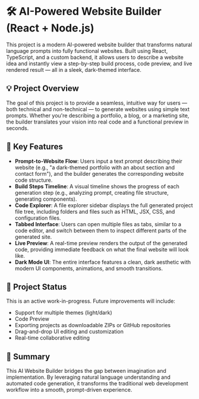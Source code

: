# 🛠️ AI-Powered Website Builder (React + Node.js)

This project is a modern AI-powered website builder that transforms natural language prompts into fully functional websites. Built using React, TypeScript, and a custom backend, it allows users to describe a website idea and instantly view a step-by-step build process, code preview, and live rendered result — all in a sleek, dark-themed interface.

## 💡 Project Overview

The goal of this project is to provide a seamless, intuitive way for users — both technical and non-technical — to generate websites using simple text prompts. Whether you're describing a portfolio, a blog, or a marketing site, the builder translates your vision into real code and a functional preview in seconds.

## 🧠 Key Features

- **Prompt-to-Website Flow**: Users input a text prompt describing their website (e.g., "a dark-themed portfolio with an about section and contact form"), and the builder generates the corresponding website code structure.
- **Build Steps Timeline**: A visual timeline shows the progress of each generation step (e.g., analyzing prompt, creating file structure, generating components).
- **Code Explorer**: A file explorer sidebar displays the full generated project file tree, including folders and files such as HTML, JSX, CSS, and configuration files.
- **Tabbed Interface**: Users can open multiple files as tabs, similar to a code editor, and switch between them to inspect different parts of the generated site.
- **Live Preview**: A real-time preview renders the output of the generated code, providing immediate feedback on what the final website will look like.
- **Dark Mode UI**: The entire interface features a clean, dark aesthetic with modern UI components, animations, and smooth transitions.

## 🚧 Project Status

This is an active work-in-progress. Future improvements will include:
- Support for multiple themes (light/dark)
- Code Preview 
- Exporting projects as downloadable ZIPs or GitHub repositories
- Drag-and-drop UI editing and customization
- Real-time collaborative editing

## 📌 Summary

This AI Website Builder bridges the gap between imagination and implementation. By leveraging natural language understanding and automated code generation, it transforms the traditional web development workflow into a smooth, prompt-driven experience.

